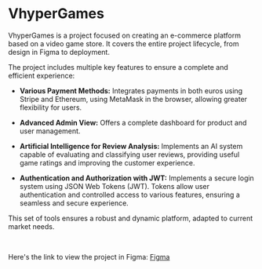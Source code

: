 # VhyperGames

VhyperGames is a project focused on creating an e-commerce platform based on a video game store. It covers the entire project lifecycle, from design in Figma to deployment.

The project includes multiple key features to ensure a complete and efficient experience:

- **Various Payment Methods:** Integrates payments in both euros using Stripe and Ethereum, using MetaMask in the browser, allowing greater flexibility for users.

- **Advanced Admin View:** Offers a complete dashboard for product and user management.

- **Artificial Intelligence for Review Analysis:** Implements an AI system capable of evaluating and classifying user reviews, providing useful game ratings and improving the customer experience.

- **Authentication and Authorization with JWT:** Implements a secure login system using JSON Web Tokens (JWT). Tokens allow user authentication and controlled access to various features, ensuring a seamless and secure experience.

This set of tools ensures a robust and dynamic platform, adapted to current market needs.

<br>

Here's the link to view the project in Figma:
[Figma](https://www.figma.com/design/P1KN5Nk4qXq7GvHllvEbxg/HyperPlay--original-VG-?node-id=1-4129&t=BZMDHzOiKoID70NJ-0)
